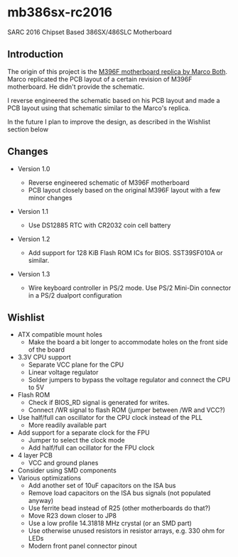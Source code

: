 # mb386sx-rc2016
SARC 2016 Chipset Based 386SX/486SLC Motherboard

## Introduction

The origin of this project is the [M396F motherboard replica by Marco Both](https://github.com/Marco-Both/M396F-Replika). Marco replicated the PCB layout of a certain revision of M396F motherboard. He didn't provide the schematic.

I reverse engineered the schematic based on his PCB layout and made a PCB layout using that schematic similar to the Marco's replica.

In the future I plan to improve the design, as described in the Wishlist section below

## Changes

* Version 1.0
  * Reverse engineered schematic of M396F motherboard
  * PCB layout closely based on the original M396F layout with a few minor changes

* Version 1.1
  * Use DS12885 RTC with CR2032 coin cell battery

* Version 1.2
  * Add support for 128 KiB Flash ROM ICs for BIOS. SST39SF010A or similar.

* Version 1.3
  * Wire keyboard controller in PS/2 mode. Use PS/2 Mini-Din connector in a PS/2 dualport configuration

## Wishlist

* ATX compatible mount holes
  * Make the board a bit longer to accommodate holes on the front side of the board
* 3.3V CPU support
  * Separate VCC plane for the CPU
  * Linear voltage regulator
  * Solder jumpers to bypass the voltage regulator and connect the CPU to 5V
* Flash ROM
  * Check if BIOS_RD signal is generated for writes.
  * Connect /WR signal to flash ROM (jumper between /WR and VCC?)
* Use half/full can oscillator for the CPU clock instead of the PLL
  * More readily available part
* Add support for a separate clock for the FPU
  * Jumper to select the clock mode
  * Add half/full can ocillator for the FPU clock
* 4 layer PCB
  * VCC and ground planes
* Consider using SMD components
* Various optimizations
  * Add another set of 10uF capacitors on the ISA bus
  * Remove load capacitors on the ISA bus signals (not populated anyway)
  * Use ferrite bead instead of R25 (other motherboards do that?)
  * Move R23 down closer to JP8
  * Use a low profile 14.31818 MHz crystal (or an SMD part)
  * Use otherwise unused resistors in resistor arrays, e.g. 330 ohm for LEDs
  * Modern front panel connector pinout
